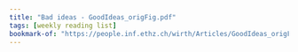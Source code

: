 ```yaml
---
title: "Bad ideas - GoodIdeas_origFig.pdf"
tags: [weekly reading list]
bookmark-of: "https://people.inf.ethz.ch/wirth/Articles/GoodIdeas_origFig.pdf"
---
```

